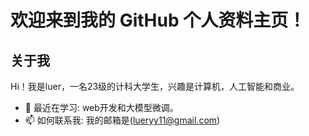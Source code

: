 # 欢迎来到我的 GitHub 个人资料主页！



## 关于我

Hi！我是luer，一名23级的计科大学生，兴趣是计算机，人工智能和商业。
- 🌱 最近在学习: web开发和大模型微调。
- 📫 如何联系我: 我的邮箱是(lueryy11@gmail.com)
